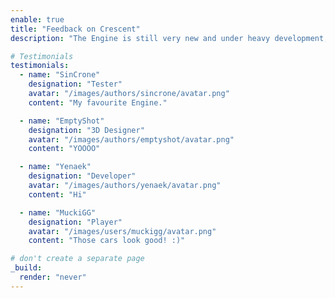 ```yaml
---
enable: true
title: "Feedback on Crescent"
description: "The Engine is still very new and under heavy development, but we still have had a lot of people give their opinion about it so far 😇"

# Testimonials
testimonials:
  - name: "SinCrone"
    designation: "Tester"
    avatar: "/images/authors/sincrone/avatar.png"
    content: "My favourite Engine."

  - name: "EmptyShot"
    designation: "3D Designer"
    avatar: "/images/authors/emptyshot/avatar.png"
    content: "YOOOO"

  - name: "Yenaek"
    designation: "Developer"
    avatar: "/images/authors/yenaek/avatar.png"
    content: "Hi"

  - name: "MuckiGG"
    designation: "Player"
    avatar: "/images/users/muckigg/avatar.png"
    content: "Those cars look good! :)"

# don't create a separate page
_build:
  render: "never"
---
```

